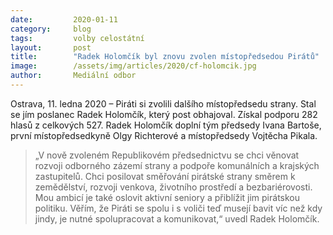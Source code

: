 ```yaml
---
date:         2020-01-11
category:     blog
tags:         volby celostátní
layout:       post
title:        "Radek Holomčík byl znovu zvolen místopředsedou Pirátů"
image:        /assets/img/articles/2020/cf-holomcik.jpg
author:       Mediální odbor
---
```



Ostrava, 11. ledna 2020 – Piráti si zvolili dalšího místopředsedu strany. Stal se jím poslanec Radek Holomčík, který post obhajoval. Získal podporu 282 hlasů z celkových 527. Radek Holomčík doplní tým předsedy Ivana Bartoše, první místopředsedkyně Olgy Richterové a místopředsedy Vojtěcha Pikala.

> „V nově zvoleném Republikovém předsednictvu se chci věnovat rozvoji odborného zázemí strany a podpoře komunálních a krajských zastupitelů. Chci posilovat směřování pirátské strany směrem k zemědělství, rozvoji venkova, životního prostředí a bezbariérovosti. Mou ambicí je také oslovit aktivní seniory a přiblížit jim pirátskou politiku. Věřím, že Piráti se spolu i s voliči teď musejí bavit víc než kdy jindy, je nutné spolupracovat a komunikovat,“ uvedl Radek Holomčík.
